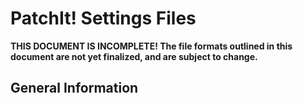 PatchIt! Settings Files
=======================

**THIS DOCUMENT IS INCOMPLETE! The file formats outlined in this document are not yet finalized, and are subject to change.**

General Information
-------------------
